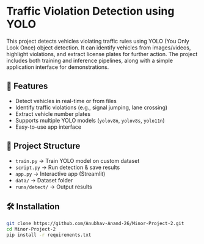 # Traffic Violation Detection using YOLO

This project detects vehicles violating traffic rules using YOLO (You Only Look Once) object detection. It can identify vehicles from images/videos, highlight violations, and extract license plates for further action. The project includes both training and inference pipelines, along with a simple application interface for demonstrations.

## 🚦 Features
- Detect vehicles in real-time or from files
- Identify traffic violations (e.g., signal jumping, lane crossing)
- Extract vehicle number plates
- Supports multiple YOLO models (`yolov8n`, `yolov8s`, `yolo11n`)
- Easy-to-use app interface

## 📂 Project Structure
- `train.py` → Train YOLO model on custom dataset
- `script.py` → Run detection & save results
- `app.py` → Interactive app (Streamlit)
- `data/` → Dataset folder
- `runs/detect/` → Output results

## 🛠 Installation
```bash
git clone https://github.com/Anubhav-Anand-26/Minor-Project-2.git
cd Minor-Project-2
pip install -r requirements.txt
